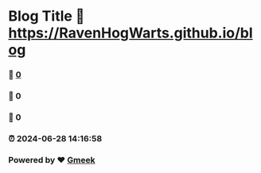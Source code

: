# Blog Title :link: https://RavenHogWarts.github.io/blog 
### :page_facing_up: [0](https://RavenHogWarts.github.io/blog/tag.html) 
### :speech_balloon: 0 
### :hibiscus: 0 
### :alarm_clock: 2024-06-28 14:16:58 
### Powered by :heart: [Gmeek](https://github.com/Meekdai/Gmeek)

